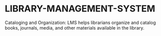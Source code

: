 # LIBRARY-MANAGEMENT-SYSTEM
Cataloging and Organization: LMS helps librarians organize and catalog books, journals, media, and other materials available in the library.
